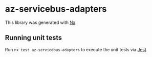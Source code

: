 # az-servicebus-adapters

This library was generated with [Nx](https://nx.dev).

## Running unit tests

Run `nx test az-servicebus-adapters` to execute the unit tests via [Jest](https://jestjs.io).
